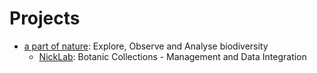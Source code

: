 <!-- TITLE: Home -->
<!-- SUBTITLE: Wiki Home -->
# Projects
* [a part of nature](/apartofnature): Explore, Observe and Analyse biodiversity
	* [NickLab](/nick-lab): Botanic Collections - Management and Data Integration
